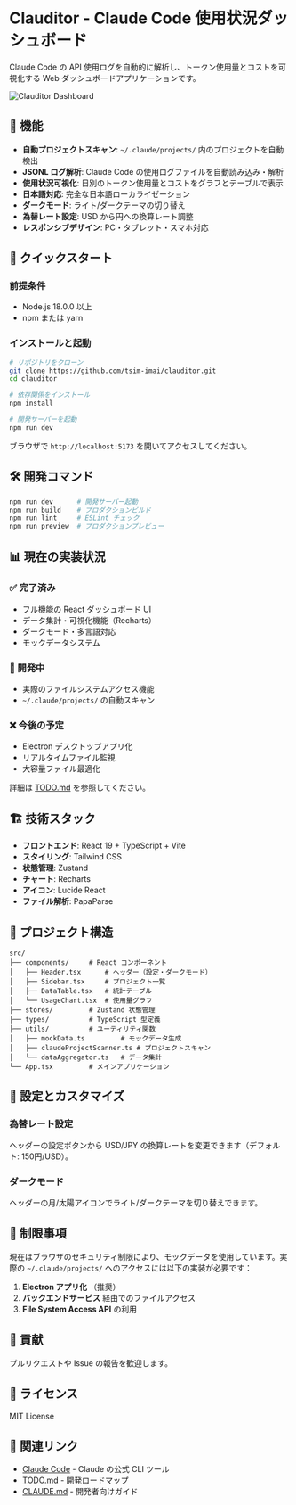 # Clauditor - Claude Code 使用状況ダッシュボード

Claude Code の API 使用ログを自動的に解析し、トークン使用量とコストを可視化する Web ダッシュボードアプリケーションです。

![Clauditor Dashboard](https://via.placeholder.com/800x400?text=Clauditor+Dashboard+Preview)

## 🎯 機能

- **自動プロジェクトスキャン**: `~/.claude/projects/` 内のプロジェクトを自動検出
- **JSONL ログ解析**: Claude Code の使用ログファイルを自動読み込み・解析
- **使用状況可視化**: 日別のトークン使用量とコストをグラフとテーブルで表示
- **日本語対応**: 完全な日本語ローカライゼーション
- **ダークモード**: ライト/ダークテーマの切り替え
- **為替レート設定**: USD から円への換算レート調整
- **レスポンシブデザイン**: PC・タブレット・スマホ対応

## 🚀 クイックスタート

### 前提条件

- Node.js 18.0.0 以上
- npm または yarn

### インストールと起動

```bash
# リポジトリをクローン
git clone https://github.com/tsim-imai/clauditor.git
cd clauditor

# 依存関係をインストール
npm install

# 開発サーバーを起動
npm run dev
```

ブラウザで `http://localhost:5173` を開いてアクセスしてください。

## 🛠 開発コマンド

```bash
npm run dev      # 開発サーバー起動
npm run build    # プロダクションビルド
npm run lint     # ESLint チェック
npm run preview  # プロダクションプレビュー
```

## 📊 現在の実装状況

### ✅ 完了済み
- フル機能の React ダッシュボード UI
- データ集計・可視化機能（Recharts）
- ダークモード・多言語対応
- モックデータシステム

### 🔄 開発中
- 実際のファイルシステムアクセス機能
- `~/.claude/projects/` の自動スキャン

### ❌ 今後の予定
- Electron デスクトップアプリ化
- リアルタイムファイル監視
- 大容量ファイル最適化

詳細は [TODO.md](./TODO.md) を参照してください。

## 🏗 技術スタック

- **フロントエンド**: React 19 + TypeScript + Vite
- **スタイリング**: Tailwind CSS
- **状態管理**: Zustand
- **チャート**: Recharts
- **アイコン**: Lucide React
- **ファイル解析**: PapaParse

## 📁 プロジェクト構造

```
src/
├── components/     # React コンポーネント
│   ├── Header.tsx      # ヘッダー（設定・ダークモード）
│   ├── Sidebar.tsx     # プロジェクト一覧
│   ├── DataTable.tsx   # 統計テーブル
│   └── UsageChart.tsx  # 使用量グラフ
├── stores/         # Zustand 状態管理
├── types/          # TypeScript 型定義
├── utils/          # ユーティリティ関数
│   ├── mockData.ts         # モックデータ生成
│   ├── claudeProjectScanner.ts # プロジェクトスキャン
│   └── dataAggregator.ts   # データ集計
└── App.tsx         # メインアプリケーション
```

## 🔧 設定とカスタマイズ

### 為替レート設定
ヘッダーの設定ボタンから USD/JPY の換算レートを変更できます（デフォルト: 150円/USD）。

### ダークモード
ヘッダーの月/太陽アイコンでライト/ダークテーマを切り替えできます。

## 🚧 制限事項

現在はブラウザのセキュリティ制限により、モックデータを使用しています。実際の `~/.claude/projects/` へのアクセスには以下の実装が必要です：

1. **Electron アプリ化** （推奨）
2. **バックエンドサービス** 経由でのファイルアクセス
3. **File System Access API** の利用

## 🤝 貢献

プルリクエストや Issue の報告を歓迎します。

## 📄 ライセンス

MIT License

## 🔗 関連リンク

- [Claude Code](https://claude.ai/code) - Claude の公式 CLI ツール
- [TODO.md](./TODO.md) - 開発ロードマップ
- [CLAUDE.md](./CLAUDE.md) - 開発者向けガイド
